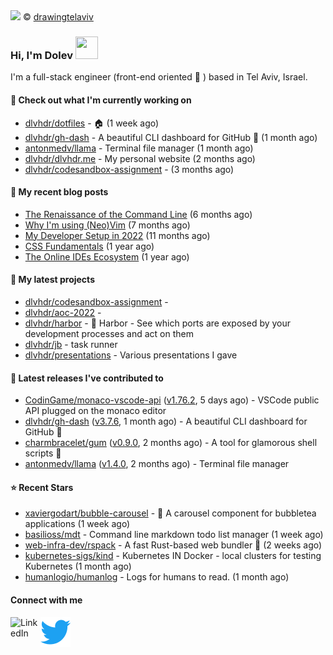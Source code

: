 <img src="https://user-images.githubusercontent.com/6196971/205364459-63d54329-d28a-403f-ac06-3baeb4685b46.jpg" />
© <a href="https://www.instagram.com/drawingtelaviv/">drawingtelaviv</a>

### Hi, I'm Dolev <img width="36px" height="36px" src="https://user-images.githubusercontent.com/1303154/88677602-1635ba80-d120-11ea-84d8-d263ba5fc3c0.gif" />

I'm a full-stack engineer (front-end oriented :rainbow: ) based in Tel Aviv, Israel.

#### 👷 Check out what I'm currently working on

- [dlvhdr/dotfiles](https://github.com/dlvhdr/dotfiles) - 🏠 (1 week ago)
- [dlvhdr/gh-dash](https://github.com/dlvhdr/gh-dash) - A beautiful CLI dashboard for GitHub 🚀  (1 month ago)
- [antonmedv/llama](https://github.com/antonmedv/llama) - Terminal file manager (1 month ago)
- [dlvhdr/dlvhdr.me](https://github.com/dlvhdr/dlvhdr.me) - My personal website (2 months ago)
- [dlvhdr/codesandbox-assignment](https://github.com/dlvhdr/codesandbox-assignment) -  (3 months ago)

#### 📜 My recent blog posts

- [The Renaissance of the Command Line](https://dlvhdr.me/posts/the-renaissance-of-the-command-line) (6 months ago)
- [Why I&#39;m using (Neo)Vim](https://dlvhdr.me/posts/why-im-using-vim) (7 months ago)
- [My Developer Setup in 2022](https://dlvhdr.me/posts/dev-setup) (11 months ago)
- [CSS Fundamentals](https://dlvhdr.me/posts/css-fundamentals) (1 year ago)
- [The Online IDEs Ecosystem](https://dlvhdr.me/posts/online-ides-ecosystem) (1 year ago)

#### 🌱 My latest projects

- [dlvhdr/codesandbox-assignment](https://github.com/dlvhdr/codesandbox-assignment) - 
- [dlvhdr/aoc-2022](https://github.com/dlvhdr/aoc-2022) - 
- [dlvhdr/harbor](https://github.com/dlvhdr/harbor) - 🚢 Harbor - See which ports are exposed by your development processes and act on them
- [dlvhdr/jb](https://github.com/dlvhdr/jb) - task runner
- [dlvhdr/presentations](https://github.com/dlvhdr/presentations) - Various presentations I gave

#### 🔭 Latest releases I've contributed to

- [CodinGame/monaco-vscode-api](https://github.com/CodinGame/monaco-vscode-api) ([v1.76.2](https://github.com/CodinGame/monaco-vscode-api/releases/tag/v1.76.2), 5 days ago) - VSCode public API plugged on the monaco editor
- [dlvhdr/gh-dash](https://github.com/dlvhdr/gh-dash) ([v3.7.6](https://github.com/dlvhdr/gh-dash/releases/tag/v3.7.6), 1 month ago) - A beautiful CLI dashboard for GitHub 🚀 
- [charmbracelet/gum](https://github.com/charmbracelet/gum) ([v0.9.0](https://github.com/charmbracelet/gum/releases/tag/v0.9.0), 2 months ago) - A tool for glamorous shell scripts 🎀
- [antonmedv/llama](https://github.com/antonmedv/llama) ([v1.4.0](https://github.com/antonmedv/llama/releases/tag/v1.4.0), 2 months ago) - Terminal file manager

#### ⭐ Recent Stars

- [xaviergodart/bubble-carousel](https://github.com/xaviergodart/bubble-carousel) - 🎠 A carousel component for bubbletea applications (1 week ago)
- [basilioss/mdt](https://github.com/basilioss/mdt) - Command line markdown todo list manager  (1 week ago)
- [web-infra-dev/rspack](https://github.com/web-infra-dev/rspack) - A fast Rust-based web bundler 🦀️ (2 weeks ago)
- [kubernetes-sigs/kind](https://github.com/kubernetes-sigs/kind) - Kubernetes IN Docker - local clusters for testing Kubernetes (1 month ago)
- [humanlogio/humanlog](https://github.com/humanlogio/humanlog) - Logs for humans to read. (1 month ago)

#### Connect with me

[<img align="left" alt="LinkedIn" width="48px" src="https://camo.githubusercontent.com/c8a9c5b414cd812ad6a97a46c29af67239ddaeae08c41724ff7d945fb4c047e5/68747470733a2f2f6564656e742e6769746875622e696f2f537570657254696e7949636f6e732f696d616765732f7376672f6c696e6b6564696e2e737667" />][linkedin]

[<img align="left" alt="Twitter" width="48px" src="icons/twitter.svg" />][twitter]

[linkedin]: https://www.linkedin.com/in/dolev-hadar/
[twitter]: https://twitter.com/elys1um

